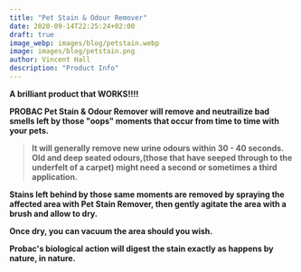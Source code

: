 ```yaml
---
title: "Pet Stain & Odour Remover"
date: 2020-09-14T22:25:24+02:00
draft: true
image_webp: images/blog/petstain.webp
image: images/blog/petstain.png
author: Vincent Hall
description: "Product Info"
---
```


**A brilliant product that WORKS!!!!**

**PROBAC Pet Stain & Odour Remover will remove and neutrailize bad smells left by those "oops" moments that occur from time to time with your pets.**

>**It will generally remove new urine odours within 30 - 40 seconds. Old and deep seated odours,(those that have seeped through to the underfelt of a carpet) might need a second or sometimes a third application.**

**Stains left behind by those same moments are removed by spraying the affected area with Pet Stain Remover, then gently agitate the area with a brush and allow to dry.**

**Once dry, you can vacuum the area should you wish.**

**Probac's biological action will digest the stain exactly as happens by nature, in nature.**

